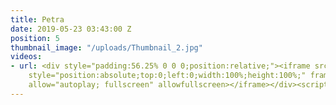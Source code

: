 ```yaml
---
title: Petra
date: 2019-05-23 03:43:00 Z
position: 5
thumbnail_image: "/uploads/Thumbnail_2.jpg"
videos:
- url: <div style="padding:56.25% 0 0 0;position:relative;"><iframe src="https://player.vimeo.com/video/84509126?autoplay=1&title=0&byline=0&portrait=0"
    style="position:absolute;top:0;left:0;width:100%;height:100%;" frameborder="0"
    allow="autoplay; fullscreen" allowfullscreen></iframe></div><script src="https://player.vimeo.com/api/player.js"></script>
---
```


